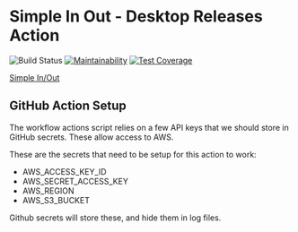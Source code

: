 # Simple In Out - Desktop Releases Action
![Build Status](https://github.com/simplymadeapps/simpleinout-desktop-releases/workflows/.github/workflows/test.yml/badge.svg)
[![Maintainability](https://api.codeclimate.com/v1/badges/359c00496ee730f240d0/maintainability)](https://codeclimate.com/github/simplymadeapps/simpleinout-desktop-releases/maintainability)
[![Test Coverage](https://api.codeclimate.com/v1/badges/359c00496ee730f240d0/test_coverage)](https://codeclimate.com/github/simplymadeapps/simpleinout-desktop-releases/test_coverage)

[Simple In/Out](https://www.simpleinout.com)

GitHub Action Setup
-------------------


The workflow actions script relies on a few API keys that we should store in GitHub secrets. These allow access to AWS.

These are the secrets that need to be setup for this action to work:

* AWS_ACCESS_KEY_ID
* AWS_SECRET_ACCESS_KEY
* AWS_REGION
* AWS_S3_BUCKET

Github secrets will store these, and hide them in log files.
